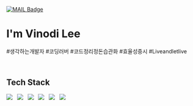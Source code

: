 
[![MAIL Badge](https://img.shields.io/badge/-MAIL-ledorange)](mailto:leevinodi@gmail.com)
# I'm Vinodi Lee
<p>#생각하는개발자 #코딩러버 #코드정리정돈습관화 #효율성중시 #Liveandletlive</p>
</br>

## Tech Stack
<img src="https://img.icons8.com/office/38/null/react.png"/>&nbsp;&nbsp;
<img src="https://img.icons8.com/color/40/null/javascript--v1.png"/>&nbsp;&nbsp;
<img src="https://img.icons8.com/color/40/null/typescript.png"/>&nbsp;&nbsp;
<img src="https://img.icons8.com/color/38/null/angularjs.png"/>&nbsp;&nbsp;
<img src="https://img.icons8.com/color/40/null/java-coffee-cup-logo--v1.png"/>&nbsp;&nbsp;
<img src="https://img.icons8.com/color/38/null/spring-logo.png"/>&nbsp;&nbsp;
<br></br>

<!-- ![Vinodi's GitHub stats](https://github-readme-stats.vercel.app/api?username=Vinodi-skLee&show_icons=true&theme=vue-dark) -->
  
<!-- [![Hits](https://hits.seeyoufarm.com/api/count/incr/badge.svg?url=https%3A%2F%2Fgithub.com%2FVinodi-skLee&count_bg=%23949494&title_bg=%23949494&icon=bilibili.svg&icon_color=%23FFFFFF&title=hits&edge_flat=false)](https://hits.seeyoufarm.com)
 -->
